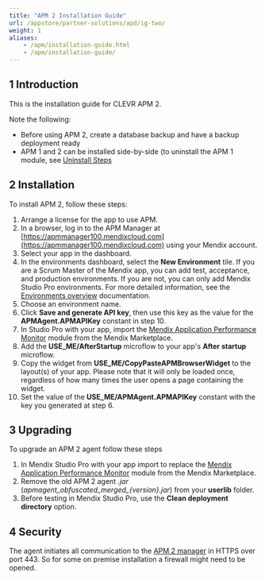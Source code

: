 ```yaml
---
title: "APM 2 Installation Guide"
url: /appstore/partner-solutions/apd/ig-two/
weight: 1
aliases:
    - /apm/installation-guide.html
    - /apm/installation-guide/
---
```


## 1 Introduction

This is the installation guide for CLEVR APM 2.

Note the following:

* Before using APM 2, create a database backup and have a backup deployment ready
* APM 1 and 2 can be installed side-by-side (to uninstall the APM 1 module, see [Uninstall Steps](/appstore/partner-solutions/apd/ig-one-uninstall-steps/)

## 2 Installation

To install APM 2, follow these steps:

1. Arrange a license for the app to use APM.
2. In a browser, log in to the APM Manager at [https://apmmanager100.mendixcloud.com](https://apmmanager100.mendixcloud.com) using your Mendix account.
3. Select your app in the dashboard.
4. In the environments dashboard, select the **New Environment** tile. If you are a Scrum Master of the Mendix app, you can add test, acceptance, and production environments. If you are not, you can only add Mendix Studio Pro environments. For more detailed information, see the [Environments overview](/appstore/partner-solutions/apd/rg-two-environments/) documentation.
5. Choose an environment name.
6. Click **Save and generate API key**, then use this key as the value for the **APMAgent.APMAPIKey** constant in step 10.
7. In Studio Pro with your app, import the [Mendix Application Performance Monitor](https://marketplace.mendix.com/link/component/6127/) module from the Mendix Marketplace.
8. Add the **USE_ME/AfterStartup** microflow to your app's **After startup** microflow.
9. Copy the widget from **USE_ME/CopyPasteAPMBrowserWidget** to the layout(s) of your app. Please note that it will only be loaded once, regardless of how many times the user opens a page containing the widget.
10. Set the value of the **USE_ME/APMAgent.APMAPIKey** constant with the key you generated at step 6.

## 3 Upgrading

To upgrade an APM 2 agent follow these steps

1. In Mendix Studio Pro with your app import to replace the [Mendix Application Performance Monitor](https://marketplace.mendix.com/link/component/6127/) module from the Mendix Marketplace.
2. Remove the old APM 2 agent *.jar* (*apmagent_obfuscated_merged_{version}.jar*) from your **userlib** folder.
3. Before testing in Mendix Studio Pro, use the **Clean deployment directory** option.

## 4 Security

The agent initiates all communication to the [APM 2 manager](https://apmmanager100.mendixcloud.com) in HTTPS over port 443. So for some on premise installation a firewall might need to be opened.
